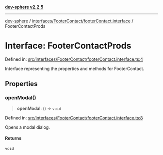 [**dev-sphere v2.2.5**](../../../../README.md)

***

[dev-sphere](../../../../modules.md) / [interfaces/FooterContact/footerContact.interface](../README.md) / FooterContactProds

# Interface: FooterContactProds

Defined in: [src/interfaces/FooterContact/footerContact.interface.ts:4](https://github.com/DumbNoxx/DevSphere/blob/eb3f80846f33282f6e0329ed2bac1585e686cd76/src/interfaces/FooterContact/footerContact.interface.ts#L4)

Interface representing the properties and methods for FooterContact.

## Properties

### openModal()

> **openModal**: () => `void`

Defined in: [src/interfaces/FooterContact/footerContact.interface.ts:8](https://github.com/DumbNoxx/DevSphere/blob/eb3f80846f33282f6e0329ed2bac1585e686cd76/src/interfaces/FooterContact/footerContact.interface.ts#L8)

Opens a modal dialog.

#### Returns

`void`
